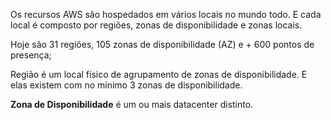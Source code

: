Os recursos AWS são hospedados em vários locais no mundo todo. E cada local é composto por regiões, zonas de disponibilidade e zonas locais.

Hoje são 31 regiões, 105 zonas de disponibilidade (AZ) e + 600 pontos de presença;

Região é um local físico de agrupamento de zonas de disponibilidade. E elas existem com no mínimo 3 zonas de disponibilidade.

**Zona de Disponibilidade** é um ou mais datacenter distinto.

